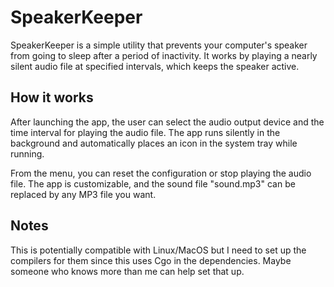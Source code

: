 # SpeakerKeeper

SpeakerKeeper is a simple utility that prevents your computer's speaker from going to sleep after a period of inactivity.
It works by playing a nearly silent audio file at specified intervals, which keeps the speaker active.

## How it works

After launching the app, the user can select the audio output device and the time interval for playing the audio file.
The app runs silently in the background and automatically places an icon in the system tray while running. 

From the menu, you can reset the configuration or stop playing the audio file.
The app is customizable, and the sound file "sound.mp3" can be replaced by any MP3 file you want.



## Notes

This is potentially compatible with Linux/MacOS but I need to set up the compilers for them since this uses Cgo in the dependencies.
Maybe someone who knows more than me can help set that up. 
